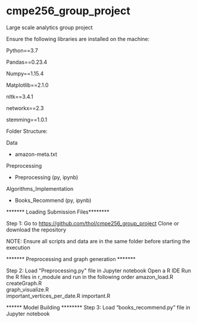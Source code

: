 # cmpe256_group_project
Large scale analytics group project

Ensure the following libraries are installed on the machine:

Python==3.7

Pandas==0.23.4

Numpy==1.15.4

Matplotlib==2.1.0

nltk==3.4.1

networkx==2.3

stemming==1.0.1

Folder Structure:

Data
- amazon-meta.txt

Preprocessing
- Preprocessing (py, ipynb)

Algorithms_Implementation
- Books_Recommend (py, ipynb)

******* Loading Submission Files********

Step 1: Go to https://github.com/thol/cmpe256_group_project
Clone or download the repository

NOTE: Ensure all scripts and data are in the same folder before starting the execution

******* Preprocessing and graph generation *******

Step 2: Load "Preprocessing.py" file in Jupyter notebook
Open a R IDE
Run the R files in r_module and run in the following order
amazon_load.R			
createGraph.R			
graph_visualize.R		
important_vertices_per_date.R
important.R

****** Model Building ********
 Step 3: Load “books_recommend.py” file in Jupyter notebook
